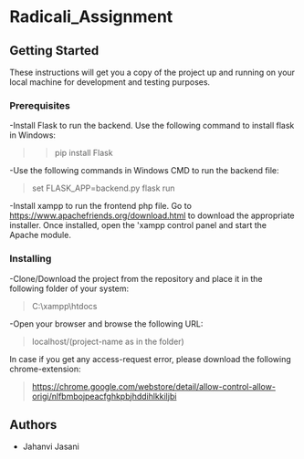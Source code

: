 # Radicali_Assignment

## Getting Started

These instructions will get you a copy of the project up and running on your local machine for development and testing purposes.

### Prerequisites

-Install Flask to run the backend. Use the following command to install flask in Windows:
>> pip install Flask

-Use the following commands in Windows CMD to run the backend file:
> set FLASK_APP=backend.py
> flask run

-Install xampp to run the frontend php file. Go to https://www.apachefriends.org/download.html to download the appropriate installer. Once installed, open the 'xampp control panel and start the Apache module. 

### Installing

-Clone/Download the project from the repository and place it in the following folder of your system:
> C:\xampp\htdocs

-Open your browser and browse the following URL:
> localhost/(project-name as in the folder)

In case if you get any access-request error, please download the following chrome-extension:
> https://chrome.google.com/webstore/detail/allow-control-allow-origi/nlfbmbojpeacfghkpbjhddihlkkiljbi


## Authors

* Jahanvi Jasani
